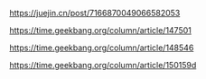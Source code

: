 https://juejin.cn/post/7166870049066582053

https://time.geekbang.org/column/article/147501

https://time.geekbang.org/column/article/148546

https://time.geekbang.org/column/article/150159d